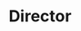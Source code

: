 ---
title: "Director"
company: "AI Medicine and Engineering Pty Ltd"
company_url: "https://www.aimedeng.com"
company_logo: ''
location: "Sydney, Australia"
date_start: 2023-07-01
date_end: present
description: |
  - Consultancy software as a service focusing on automation.
  - Research for cancer prediction models, medical imaging.
  - Developing software for medical imaging analysis.
  - Developing automation solutions for engineering workflows.
featured: true
---